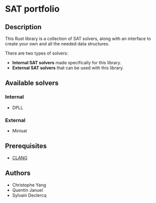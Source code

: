 # SAT portfolio

## Description
This Rust library is a collection of SAT solvers, along with an interface to create your own and all the needed data structures.

There are two types of solvers:
- **Internal SAT solvers** made specifically for this library.
- **External SAT solvers** that can be used with this library.

## Available solvers
### Internal
- DPLL
### External
- Minisat

## Prerequisites
- [CLANG](https://rust-lang.github.io/rust-bindgen/requirements.html)

## Authors
- Christophe Yang
- Quentin Januel
- Sylvain Declercq
